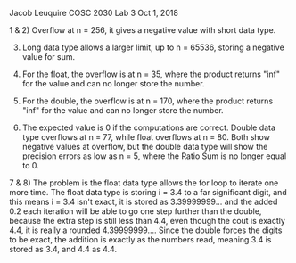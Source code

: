Jacob Leuquire
COSC 2030 Lab 3
Oct 1, 2018

1 & 2) Overflow at n = 256, it gives a negative value with short data type.

3) Long data type allows a larger limit, up to n = 65536, storing a negative value for sum.

4) For the float, the overflow is at n = 35, where the product returns "inf" for the value and can
	no longer store the number.

5) For the double, the overflow is at n = 170, where the product returns "inf" for the value and can
	no longer store the number.

6) The expected value is 0 if the computations are correct. Double data type overflows at n = 77,
	while float overflows at n = 80. Both show negative values at overflow, but the double data type
	will show the precision errors as low as n = 5, where the Ratio Sum is no longer equal to 0.

7 & 8) The problem is the float data type allows the for loop to iterate one more time. 
	The float data type is storing i = 3.4 to a far significant digit, and this means i = 3.4 isn't exact,
	it is stored as 3.39999999... and the added 0.2 each iteration will be able to go one step further 
	than the double, because the extra step is still less than 4.4, even though the cout is exactly 4.4,
	it is really a rounded 4.39999999.... Since the double forces the digits to be exact, the addition is
	exactly as the numbers read, meaning 3.4 is stored as 3.4, and 4.4 as 4.4.

